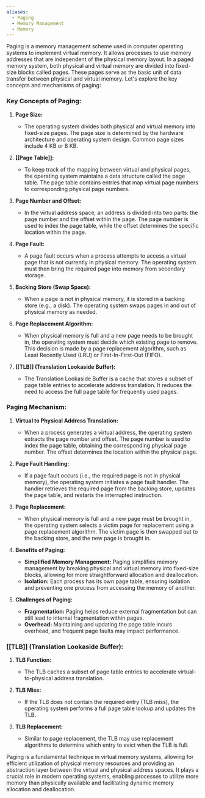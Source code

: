 ```yaml
---
aliases:
  - Paging
  - Memory Management
  - Memory
---
```

Paging is a memory management scheme used in computer operating systems to implement virtual memory. It allows processes to use memory addresses that are independent of the physical memory layout. In a paged memory system, both physical and virtual memory are divided into fixed-size blocks called pages. These pages serve as the basic unit of data transfer between physical and virtual memory. Let's explore the key concepts and mechanisms of paging:

### Key Concepts of Paging:

1. **Page Size:**
   - The operating system divides both physical and virtual memory into fixed-size pages. The page size is determined by the hardware architecture and operating system design. Common page sizes include 4 KB or 8 KB.

2. **[[Page Table]]:**
   - To keep track of the mapping between virtual and physical pages, the operating system maintains a data structure called the page table. The page table contains entries that map virtual page numbers to corresponding physical page numbers.

3. **Page Number and Offset:**
   - In the virtual address space, an address is divided into two parts: the page number and the offset within the page. The page number is used to index the page table, while the offset determines the specific location within the page.

4. **Page Fault:**
   - A page fault occurs when a process attempts to access a virtual page that is not currently in physical memory. The operating system must then bring the required page into memory from secondary storage.

5. **Backing Store (Swap Space):**
   - When a page is not in physical memory, it is stored in a backing store (e.g., a disk). The operating system swaps pages in and out of physical memory as needed.

6. **Page Replacement Algorithm:**
   - When physical memory is full and a new page needs to be brought in, the operating system must decide which existing page to remove. This decision is made by a page replacement algorithm, such as Least Recently Used (LRU) or First-In-First-Out (FIFO).

7. **[[TLB]] (Translation Lookaside Buffer):**
   - The Translation Lookaside Buffer is a cache that stores a subset of page table entries to accelerate address translation. It reduces the need to access the full page table for frequently used pages.

### Paging Mechanism:

1. **Virtual to Physical Address Translation:**
   - When a process generates a virtual address, the operating system extracts the page number and offset. The page number is used to index the page table, obtaining the corresponding physical page number. The offset determines the location within the physical page.

2. **Page Fault Handling:**
   - If a page fault occurs (i.e., the required page is not in physical memory), the operating system initiates a page fault handler. The handler retrieves the required page from the backing store, updates the page table, and restarts the interrupted instruction.

3. **Page Replacement:**
   - When physical memory is full and a new page must be brought in, the operating system selects a victim page for replacement using a page replacement algorithm. The victim page is then swapped out to the backing store, and the new page is brought in.

4. **Benefits of Paging:**
   - **Simplified Memory Management:** Paging simplifies memory management by breaking physical and virtual memory into fixed-size blocks, allowing for more straightforward allocation and deallocation.
   - **Isolation:** Each process has its own page table, ensuring isolation and preventing one process from accessing the memory of another.

5. **Challenges of Paging:**
   - **Fragmentation:** Paging helps reduce external fragmentation but can still lead to internal fragmentation within pages.
   - **Overhead:** Maintaining and updating the page table incurs overhead, and frequent page faults may impact performance.

### [[TLB]] (Translation Lookaside Buffer):

1. **TLB Function:**
   - The TLB caches a subset of page table entries to accelerate virtual-to-physical address translation.

2. **TLB Miss:**
   - If the TLB does not contain the required entry (TLB miss), the operating system performs a full page table lookup and updates the TLB.

3. **TLB Replacement:**
   - Similar to page replacement, the TLB may use replacement algorithms to determine which entry to evict when the TLB is full.

Paging is a fundamental technique in virtual memory systems, allowing for efficient utilization of physical memory resources and providing an abstraction layer between the virtual and physical address spaces. It plays a crucial role in modern operating systems, enabling processes to utilize more memory than physically available and facilitating dynamic memory allocation and deallocation.

